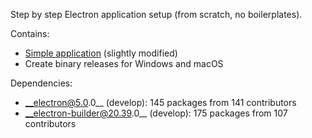 Step by step Electron application setup (from scratch, no boilerplates).

Contains:
* [Simple application](https://github.com/electron/electron-quick-start) (slightly modified)
* Create binary releases for Windows and macOS

Dependencies:
* __electron@5.0.0__ (develop): 145 packages from 141 contributors
* __electron-builder@20.39.0__ (develop): 175 packages from 107 contributors